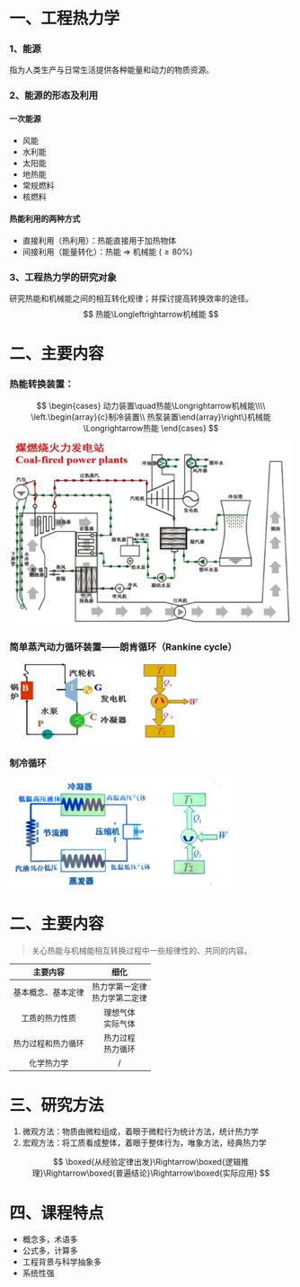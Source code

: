 # 一、工程热力学

### 1、能源

指为人类生产与日常生活提供各种能量和动力的物质资源。

### 2、能源的形态及利用

#### 一次能源

* 风能
* 水利能
* 太阳能
* 地热能
* 常规燃料
* 核燃料

#### 热能利用的两种方式

* 直接利用（热利用）：热能直接用于加热物体
* 间接利用（能量转化）：热能 $\Longrightarrow$ 机械能 $(\ge80\%)$ 

### 3、工程热力学的研究对象

研究热能和机械能之间的相互转化规律；并探讨提高转换效率的途径。
$$
热能\Longleftrightarrow机械能
$$

# 二、主要内容

### 热能转换装置：

$$
\begin{cases}
动力装置\quad热能\Longrightarrow机械能\\\\
\left.\begin{array}{c}制冷装置\\
热泵装置\end{array}\right\}机械能\Longrightarrow热能
\end{cases}
$$

<img src="0.%E7%BB%AA%E8%AE%BA.assets/image-20230605154557263.png" alt="image-20230605154557263" style="zoom:50%;" />

### 简单蒸汽动力循环装置——朗肯循环（Rankine cycle）

<img src="0.%E7%BB%AA%E8%AE%BA.assets/image-20230605163122252.png" alt="image-20230605163122252" style="zoom:33%;" />

### 制冷循环

<img src="0.%E7%BB%AA%E8%AE%BA.assets/image-20230605180753129.png" alt="image-20230605180753129" style="zoom: 50%;" />

# 二、主要内容

> 关心热能与机械能相互转换过程中一些规律性的、共同的内容。

|      主要内容      |               细化                |
| :----------------: | :-------------------------------: |
| 基本概念、基本定律 | 热力学第一定律<br/>热力学第二定律 |
|   工质的热力性质   |       理想气体<br/>实际气体       |
| 热力过程和热力循环 |       热力过程<br/>热力循环       |
|     化学热力学     |                 /                 |

# 三、研究方法

1. 微观方法：物质由微粒组成，着眼于微粒行为统计方法，统计热力学
2. 宏观方法：将工质看成整体，着眼于整体行为，唯象方法，经典热力学

$$
\boxed{从经验定律出发}\Rightarrow\boxed{逻辑推理}\Rightarrow\boxed{普遍结论}\Rightarrow\boxed{实际应用}
$$

# 四、课程特点

* 概念多，术语多
* 公式多，计算多
* 工程背景与科学抽象多
* 系统性强